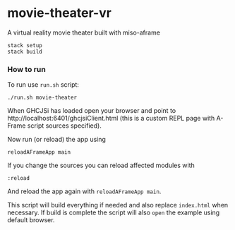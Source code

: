 # movie-theater-vr

A virtual reality movie theater built with miso-aframe

```
stack setup
stack build
```

### How to run

To run use `run.sh` script:

```
./run.sh movie-theater
```

When GHCJSi has loaded open your browser and point to
http://localhost:6401/ghcjsiClient.html
(this is a custom REPL page with A-Frame script sources specified).

Now run (or reload) the app using

```
reloadAFrameApp main
```

If you change the sources you can reload affected modules with

```
:reload
```

And reload the app again with `reloadAFrameApp main`.

This script will build everything if needed and also replace `index.html` when necessary.
If build is complete the script will also `open` the example using default browser.
